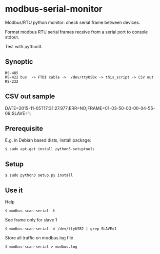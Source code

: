 modbus-serial-monitor
=====================

Modbus/RTU python monitor: check serial frame between devices.

Format modbus RTU serial frames receive from a serial port to console stdout.

Test with python3.

## Synoptic

    RS-485 
    RS-422 bus  -> FTDI cable ->  /dev/ttyUSBx -> this_script -> CSV out
    RS-232

## CSV out sample

DATE=2015-11-05T17:31:27.977;ERR=NO;FRAME=01-03-50-00-00-04-55-09;SLAVE=1;

## Prerequisite 

E.g. in Debian based dists, install package:

    $ sudo apt-get install python3-setuptools

## Setup

    $ sudo python3 setup.py install

## Use it

Help

    $ modbus-scan-serial -h

See frame only for slave 1

    $ modbus-scan-serial -d /dev/ttyUSB2 | grep SLAVE=1

Store all traffic on modbus.log file

    $ modbus-scan-serial > modbus.log

